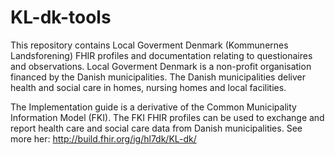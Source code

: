 # KL-dk-tools
This repository contains Local Goverment Denmark (Kommunernes Landsforening) FHIR profiles and documentation relating to questionaires and observations. Local Goverment Denmark is a non-profit organisation financed by the Danish municipalities. The Danish municipalities deliver health and social care in homes, nursing homes and local facilities.

The Implementation guide is a derivative of the Common Municipality Information Model (FKI). The FKI FHIR profiles can be used to exchange and report health care and social care data from Danish municipalities. See more her: http://build.fhir.org/ig/hl7dk/KL-dk/




